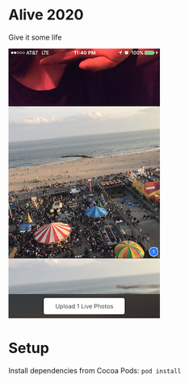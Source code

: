 # Alive 2020

Give it some life

![image](Documentation/Screenshot.png)

# Setup

Install dependencies from Cocoa Pods: `pod install`